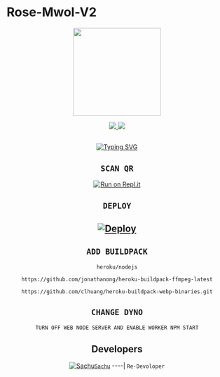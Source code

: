 # Rose-Mwol-V2

<div align="center">
  <img border-radius: 15px src="https://i.imgur.com/ku3AeLc.jpg" width="200" height="200"/>

<p align="center">
  <a href="https://instagram.com/sachu.modder"><img src="https://img.shields.io/badge/Instagram-E4405F?style=for-the-badge&logo=instagram&logoColor=white"/> 
  <a href="https://wa.me/919744933034"><img src="https://img.shields.io/badge/WhatsApp-25D366?style=for-the-badge&logo=whatsapp&logoColor=white" />
</p>

## <!-- Typing SVG -->
<p align="center">
        <img
        src="https://readme-typing-svg.herokuapp.com?size=30&width=800&lines=Rose+Mwol+V2+Is+A+Modified+Version+Of....;Haruka+By+Zeeone-Ofc...........;We+Have+Cloned+The+Project+And+Added.......;Some+More+Things........"
            alt="Typing SVG"
        />
    </a>
</p>
  
## `SCAN QR`

[![Run on Repl.it](https://repl.it/badge/github/quiec/whatsAlfa)](https://replit.com/@Sachu-Settan/Rose-Mwol-V2)

## `DEPLOY`

[![Deploy](https://www.herokucdn.com/deploy/button.svg)](https://heroku.com/deploy?template=https://github.com/Sachu-Settan/Rose-Mwol-V2) 
----------


## `ADD BUILDPACK`

```
heroku/nodejs
```
```
https://github.com/jonathanong/heroku-buildpack-ffmpeg-latest
```
```
https://github.com/clhuang/heroku-buildpack-webp-binaries.git
```

## `CHANGE DYNO`

`TURN OFF WEB NODE SERVER AND ENABLE WORKER NPM START`

## Developers
  <div align="center">
  
  [![Sachu](https://telegra.ph/file/c6581a99933c5776d65d0.jpg)](https://github.com/Sachu-Settan/)[`Sachu`](https://github.com/Sachu)
----|
   `Re-Devoloper`
    
  </div>
